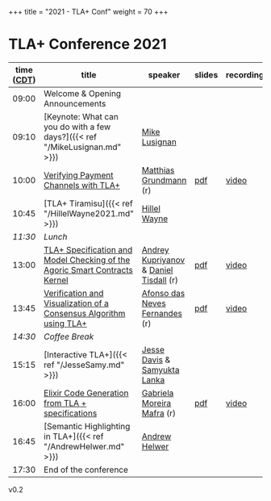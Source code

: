 +++
title = "2021 - TLA+ Conf"
weight = 70
+++

# TLA+ Conference 2021


time ([CDT](https://www.timeanddate.com/time/zone/usa/st-louis))  | title  | speaker | slides | recording |
------|--------|---------|--------|------------
09:00 | Welcome & Opening Announcements | |  |  |
09:10 | [Keynote: What can you do with a few days?]({{< ref "/MikeLusignan.md" >}}) | [Mike Lusignan]() |  |  |
10:00 | [Verifying Payment Channels with TLA+](/2021/MatthiasGrundmann.pdf) | [Matthias Grundmann](https://www.dsn.kastel.kit.edu/english/staff_grundmann.php) (r) | [pdf](/2021/MatthiasGrundmann-talk.pdf) | [video](https://www.youtube.com/watch?v=k6UkZdI70w8) |
10:45 | [TLA+ Tiramisu]({{< ref "/HillelWayne2021.md" >}}) | [Hillel Wayne](https://www.linkedin.com/in/hillel-wayne-94a7025b/) |  |  |
_11:30_ |	*Lunch* |
13:00 | [TLA+ Specification and Model Checking of the Agoric Smart Contracts Kernel](/2021/AndreyKupriyanov.pdf) | [Andrey Kupriyanov](https://www.linkedin.com/in/andrey-kupriyanov-3b43247b/) & [Daniel Tisdall](https://www.linkedin.com/in/daniel-tisdall-a3594021b/) (r) | [pdf](AndreyKurpiyanovDanTisdall-talk.pdf) | [video](https://youtu.be/N7tiBliPlJM) |
13:45 | [Verification and Visualization of a Consensus Algorithm using TLA+](/2021/AfonsodasNevesFernandes.pdf) | [Afonso das Neves Fernandes](https://www.linkedin.com/in/afonsonf/) (r) | [pdf](/2021/AfonsodasNevesVernandes-talk.pdf) | [video](https://youtu.be/4bPFgw5SB9I) |
_14:30_ | *Coffee Break* |
15:15 | [Interactive TLA+]({{< ref "/JesseSamy.md" >}})| [Jesse Davis](https://www.linkedin.com/in/ajessejiryudavis/) & [Samyukta Lanka](https://www.linkedin.com/in/samyukta-lanka-bba7b689) |  |   |
16:00 | [Elixir Code Generation from TLA + specifications](/2021/GabrielaMoreiraMafra.pdf) | [Gabriela Moreira Mafra](https://br.linkedin.com/in/gabriela-moreira-mafra) (r) | [pdf](/2021/GabrielaMoreiraMafra-talk.pdf) | [video](https://youtu.be/-GCelr1KEhY) |
16:45 | [Semantic Highlighting in TLA+]({{< ref "/AndrewHelwer.md" >}}) | [Andrew Helwer](https://www.linkedin.com/in/ahelwer) |  |  |
17:30 | End of the conference |

v0.2



